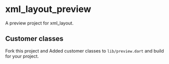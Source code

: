 # xml_layout_preview

A preview project for xml_layout.

## Customer classes

Fork this project and Added customer classes to `lib/preview.dart` and build for your project.